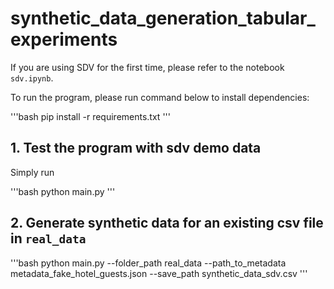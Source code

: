 # synthetic_data_generation_tabular_experiments

If you are using SDV for the first time, please refer to the notebook `sdv.ipynb`.

To run the program, please run command below to install dependencies:

'''bash
pip install -r requirements.txt
'''

## 1. Test the program with sdv demo data

Simply run

'''bash
 python main.py
'''

## 2. Generate synthetic data for an existing csv file in `real_data`

'''bash
 python main.py --folder_path real_data 
    --path_to_metadata metadata_fake_hotel_guests.json 
    --save_path synthetic_data_sdv.csv
'''